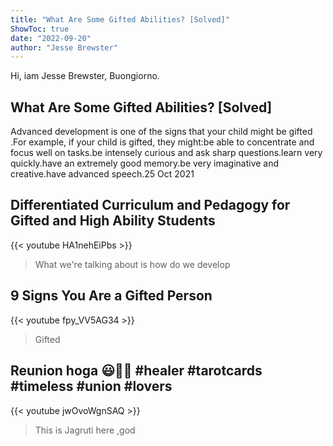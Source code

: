 ```yaml
---
title: "What Are Some Gifted Abilities? [Solved]"
ShowToc: true 
date: "2022-09-20"
author: "Jesse Brewster" 
---
```


Hi, iam Jesse Brewster, Buongiorno.
## What Are Some Gifted Abilities? [Solved]
Advanced development is one of the signs that your child might be gifted
.For example, if your child is gifted, they might:be able to concentrate and focus well on tasks.be intensely curious and ask sharp questions.learn very quickly.have an extremely good memory.be very imaginative and creative.have advanced speech.25 Oct 2021

## Differentiated Curriculum and Pedagogy for Gifted and High Ability Students
{{< youtube HA1nehEiPbs >}}
>What we're talking about is how do we develop 

## 9 Signs You Are a Gifted Person
{{< youtube fpy_VV5AG34 >}}
>Gifted

## Reunion hoga 😃🌈🤨 #healer #tarotcards #timeless #union #lovers
{{< youtube jwOvoWgnSAQ >}}
>This is Jagruti here ,god 

